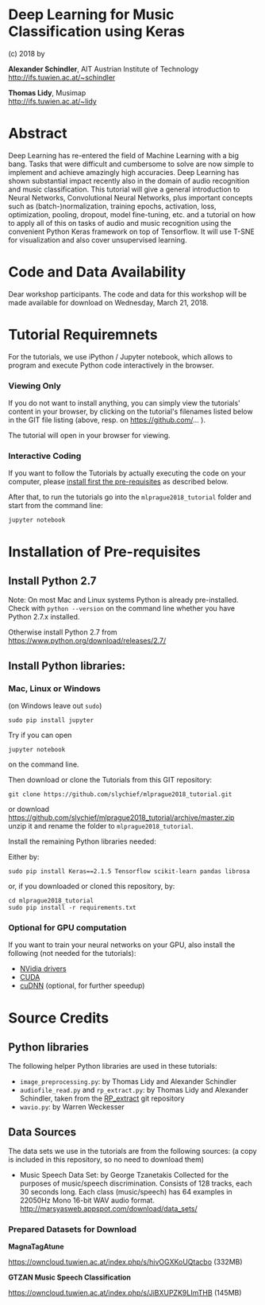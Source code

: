 # Deep Learning for Music Classification using Keras

(c) 2018 by

**Alexander Schindler**, AIT Austrian Institute of Technology<br>
http://ifs.tuwien.ac.at/~schindler

**Thomas Lidy**, Musimap<br>
http://ifs.tuwien.ac.at/~lidy

# Abstract

Deep Learning has re-entered the field of Machine Learning with a big bang. Tasks that were difficult and cumbersome to solve are now simple to implement and achieve amazingly high accuracies. Deep Learning has shown substantial impact recently also in the domain of audio recognition and music classification. This tutorial will give a general introduction to Neural Networks, Convolutional Neural Networks, plus important concepts such as (batch-)normalization, training epochs, activation, loss, optimization, pooling, dropout, model fine-tuning, etc. and a tutorial on how to apply all of this on tasks of audio and music recognition using the convenient Python Keras framework on top of Tensorflow. It will use T-SNE for visualization and also cover unsupervised learning.

# Code and Data Availability

Dear workshop participants. The code and data for this workshop will be made available for download on Wednesday, March 21, 2018.

# Tutorial Requiremnets

For the tutorials, we use iPython / Jupyter notebook, which allows to program and execute Python code interactively in the browser.

### Viewing Only

If you do not want to install anything, you can simply view the tutorials' content in your browser, by clicking on the tutorial's filenames listed below in the GIT file listing (above, resp. on https://github.com/... ).

The tutorial will open in your browser for viewing.

### Interactive Coding

If you want to follow the Tutorials by actually executing the code on your computer, please [install first the pre-requisites](#installation-of-pre-requisites) as described below.

After that, to run the tutorials go into the `mlprague2018_tutorial` folder and start from the command line:

`jupyter notebook`


# Installation of Pre-requisites

## Install Python 2.7

Note: On most Mac and Linux systems Python is already pre-installed. Check with `python --version` on the command line whether you have Python 2.7.x installed.

Otherwise install Python 2.7 from https://www.python.org/download/releases/2.7/

## Install Python libraries:

### Mac, Linux or Windows

(on Windows leave out `sudo`)

```
sudo pip install jupyter
```

Try if you can open 
```
jupyter notebook
```
on the command line. 

Then download or clone the Tutorials from this GIT repository:

```
git clone https://github.com/slychief/mlprague2018_tutorial.git
```
or download https://github.com/slychief/mlprague2018_tutorial/archive/master.zip <br/>
unzip it and rename the folder to `mlprague2018_tutorial`.

Install the remaining Python libraries needed:

Either by:

```
sudo pip install Keras==2.1.5 Tensorflow scikit-learn pandas librosa
```

or, if you downloaded or cloned this repository, by:

```
cd mlprague2018_tutorial
sudo pip install -r requirements.txt
```

### Optional for GPU computation

If you want to train your neural networks on your GPU, also install the following (not needed for the tutorials):

* [NVidia drivers](http://www.nvidia.com/Download/index.aspx?lang=en-us)
* [CUDA](https://developer.nvidia.com/cuda-downloads)
* [cuDNN](https://developer.nvidia.com/cudnn) (optional, for further speedup)

# Source Credits

## Python libraries

The following helper Python libraries are used in these tutorials:

* `image_preprocessing.py`: by Thomas Lidy and Alexander Schindler
* `audiofile_read.py` and `rp_extract.py`: by Thomas Lidy and Alexander Schindler, taken from the [RP_extract](https://github.com/tuwien-musicir/rp_extract) git repository
* `wavio.py`: by Warren Weckesser

## Data Sources

The data sets we use in the tutorials are from the following sources: (a copy is included in this repository, so no need to download them)

* Music Speech Data Set:
by George Tzanetakis
Collected for the purposes of music/speech discrimination. Consists of 128 tracks, each 30 seconds long. Each class (music/speech) has 64 examples in 22050Hz Mono 16-bit WAV audio format.
http://marsyasweb.appspot.com/download/data_sets/

### Prepared Datasets for Download

**MagnaTagAtune**

https://owncloud.tuwien.ac.at/index.php/s/hivOGXKoUQtacbo (332MB)


**GTZAN Music Speech Classification**

https://owncloud.tuwien.ac.at/index.php/s/JiBXUPZK9LImTHB (145MB)

